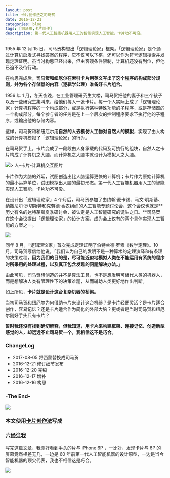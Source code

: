 ```yaml
---
layout: post
title: 卡片创作法之司马贺
date: 2016-12-21
categories: blog
tags: [司马贺,卡片创作]
description: 第一代人工智能机器用人工的智能实现人工智能，卡片功不可没。
---
```


1955 年 12 月 15 日，司马贺构想出「逻辑理论家」框架。「逻辑理论家」是个通过计算机启发式寻找答案的程序，它不仅可以下棋，还可以作为符号逻辑搜索并发现定理证明。虽当时构思已经出来，但由客观条件限制，计算机还没有到位，但他已迫不及待行动。

在构思完成后，**司马贺和纽厄尔在索引卡片用英文写出了这个程序的构成部分规则，并为各个存储器的内容（逻辑学公理）准备好卡片组合。**

1956 年 1 月，冬天夜晚，在工业管理研究生大楼，司马贺把他的妻子和三个孩子以及一些研究生集叫来，给他们每人一张卡片。每一个人实际上成了「逻辑理论家」计算机程序的一个构成部分，或是执行某种特殊功能的子程序，或是存储器的一个构成部分。每个参与者的任务是在上一个层次的控制程序要求下执行他的子程序，或输出他的存储内容。

这样，司马贺和和纽厄尔用**自然的人去模仿人工物对自然人的模拟**，实现了由人构成的计算机模拟了「逻辑理论家」的行为。

在司马贺手上，卡片变成了一段段由人身承载的代码及可执行的组块，自然人之卡片构成了计算机之大脑，而计算机之大脑本就设计为模拟人之大脑。

![> 人-卡片-计算机交互图片](http://openmindclub.qiniudn.com/omt/CardSimon01.jpg)

卡片作为大脑的外延，试图创造出比人脑运算更快的计算机；卡片作为原始计算机的最小运算单位，试图模拟出人脑的最初形态。第一代人工智能机器用人工的智能实现人工智能，卡片功不可没。

在设计出「逻辑理论家」4 个月后，司马贺参加了由约翰·麦卡锡、马文·明斯基、纳撒尼尔·罗切斯特和克劳德·香农组织的人工智能专题讨论会，这个会议也就是**历史有名的达特茅斯夏季研讨会，被认定是人工智能研究的诞生之日。**司马贺在这个会议提出「逻辑理论家」的设计方案，成为会上仅有的两个具体实现人工智能的方案之一。

![](http://openmindclub.qiniudn.com/omt/CardSimon03.jpg)

同年 8 月，「逻辑理论家」首次完成定理证明了伯特兰德·罗素《数学定理》。10月，司马贺写信给他说，「我们认为自己的发明不是一种算术的定理演绎和有条理的决策过程，**因为我们的目的是，尽可能近似地模拟人类在不能运用有系统的程序时所采用的处理过程，以及真正包含发现的问题解决办法。**」

由此可见，司马贺想创造的并不是算法工具，也不是想发明可替代人类的机器人，而是想解决人类有限理性下的决策难题，从而辅助人类更好地作出判断。

如上所见，**卡片就是设计这台复杂机器的桥梁。**

当初司马贺和纽厄尔为何借助卡片来设计这台机器？是卡片轻便灵活？是卡片适合创作，容易记忆？还是卡片适合作为简化的外部大脑？更或者是当时司马贺和纽厄尔刚好手头只有卡片？

**暂时我还没有找到确切解释，但我知道，用卡片来构建框架、连接记忆、创造新型感觉的人，却远远不止司马贺一个，我相信这不是巧合。**

### ChangeLog

- 2017-08-05 将西蒙替换成司马贺
- 2016-12-21 修订细节发布
- 2016-12-20 完稿
- 2016-12-17 增补
- 2016-12-16 构思

### -The End-

![](http://openmindclub.qiniudn.com/omt/CardWriting03.jpg)

###  本文使用[卡片创作法](http://xiaoyan.work/blog/2016/11/20/NabokovWriteStyle/)写成

### 六经注我

写完这篇文章，我刚好看到手头的片与 iPhone 6P ，一比对，发现卡片与 6P 的屏幕竟然相差无几，一边是 60 年前第一代人工智能机器的设计原型，一边是当今智能机器的顶尖代表，我也不相信这是巧合。

![](http://openmindclub.qiniudn.com/omt/CardSimon02.jpg)





